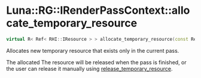 # Luna::RG::IRenderPassContext::allocate_temporary_resource

```c++
virtual R< Ref< RHI::IResource > > allocate_temporary_resource(const ResourceDesc &desc)=0
```

Allocates new temporary resource that exists only in the current pass. 

The allocated The resource will be released when the pass is finished, or the user can release it manually using [release_temporary_resource](struct_luna_1_1_r_g_1_1_i_render_pass_context_1a7b2abf307538e43e8d2ce8d2ee28bb74.md). 

